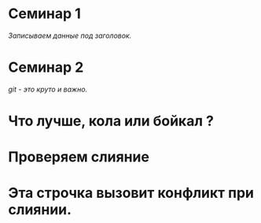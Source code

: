 # Семинар 1
*Записываем данные под заголовок.*
# Семинар 2
*git - это круто и важно.*
# Что лучше, кола или бойкал ?



# Проверяем слияние
# Эта строчка вызовит конфликт при слиянии.
